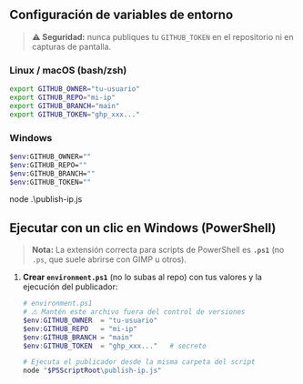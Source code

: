 ## Configuración de variables de entorno

> **⚠️ Seguridad:** nunca publiques tu `GITHUB_TOKEN` en el repositorio ni en capturas de pantalla.

### Linux / macOS (bash/zsh)

```bash
export GITHUB_OWNER="tu-usuario"
export GITHUB_REPO="mi-ip"
export GITHUB_BRANCH="main"
export GITHUB_TOKEN="ghp_xxx..."
```

### Windows

```bash
$env:GITHUB_OWNER=""
$env:GITHUB_REPO=""
$env:GITHUB_BRANCH=""
$env:GITHUB_TOKEN=""
```

node .\publish-ip.js

## Ejecutar con un clic en Windows (PowerShell)

> **Nota:** La extensión correcta para scripts de PowerShell es **`.ps1`** (no `.ps`, que suele abrirse con GIMP u otros).

1. **Crear `environment.ps1`** (no lo subas al repo) con tus valores y la ejecución del publicador:

   ```powershell
   # environment.ps1
   # ⚠️ Mantén este archivo fuera del control de versiones
   $env:GITHUB_OWNER  = "tu-usuario"
   $env:GITHUB_REPO   = "mi-ip"
   $env:GITHUB_BRANCH = "main"
   $env:GITHUB_TOKEN  = "ghp_xxx..."   # secreto

   # Ejecuta el publicador desde la misma carpeta del script
   node "$PSScriptRoot\publish-ip.js"
